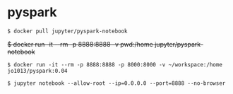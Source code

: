 # pyspark


``` 
$ docker pull jupyter/pyspark-notebook
```


~~$ docker run -it --rm -p 8888:8888 -v pwd:/home jupyter/pyspark-notebook~~



```
$ docker run -it --rm -p 8888:8888 -p 8000:8000 -v ~/workspace:/home jo1013/pyspark:0.04
```

```
$ jupyter notebook --allow-root --ip=0.0.0.0 --port=8888 --no-browser
```